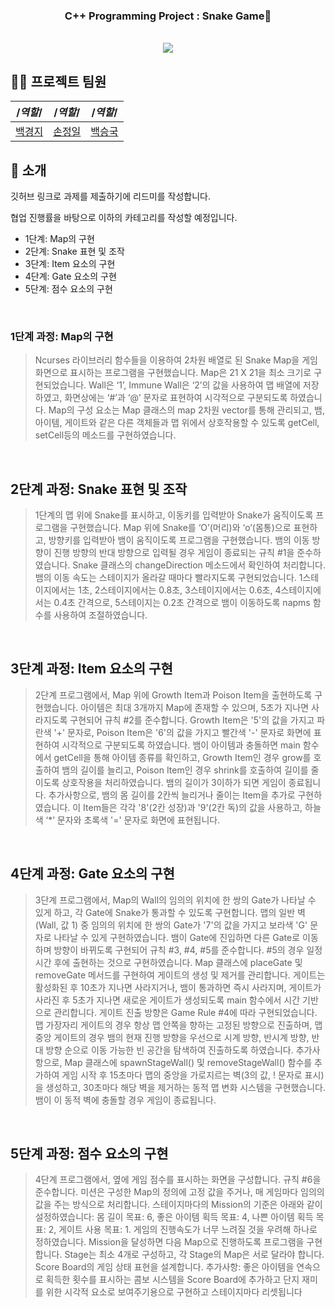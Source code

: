 <div align="center">


### C++ Programming Project : Snake Game🐍

<br/> [<img src="https://img.shields.io/badge/프로젝트 기간-2025.05.08~2025.06.17-fab2ac?style=flat&logo=&logoColor=white" />]()

</div> 


## 💁‍♂️ 프로젝트 팀원
|/*역할*/|/*역할*/|/*역할*/|
|:---:|:---:|:---:|
|[백경지](https://github.com/jason77218)|[손정일](https://github.com/sonjungil)|[백승국](https://github.com/skybluesoda)|

## 📝 소개
깃허브 링크로 과제를 제출하기에 리드미를 작성합니다.

협업 진행률을 바탕으로 이하의 카테고리를 작성할 예정입니다.
- 1단계: Map의 구현
- 2단계: Snake 표현 및 조작
- 3단계: Item 요소의 구현
- 4단계: Gate 요소의 구현
- 5단계: 점수 요소의 구현

<br />

### 1단계 과정: Map의 구현
> Ncurses 라이브러리 함수들을 이용하여 2차원 배열로 된 Snake Map을 게임 화면으로 표시하는 프로그램을 구현했습니다. Map은 21 X 21을 최소 크기로 구현되었습니다. Wall은 ‘1’, Immune Wall은 ‘2’의 값을 사용하여 맵 배열에 저장하였고, 화면상에는 ‘#’과 ‘@’ 문자로 표현하여 시각적으로 구분되도록 하였습니다. Map의 구성 요소는 Map 클래스의 map 2차원 vector를 통해 관리되고, 뱀, 아이템, 게이트와 같은 다른 객체들과 맵 위에서 상호작용할 수 있도록 getCell, setCell등의 메소드를 구현하였습니다.

<br />

## 2단계 과정: Snake 표현 및 조작
> 1단계의 맵 위에 Snake를 표시하고, 이동키를 입력받아 Snake가 움직이도록 프로그램을 구현했습니다. Map 위에 Snake를 ‘O’(머리)와 ‘o’(몸통)으로 표현하고, 방향키를 입력받아 뱀이 움직이도록 프로그램을 구현했습니다. 뱀의 이동 방향이 진행 방향의 반대 방향으로 입력될 경우 게임이 종료되는 규칙 #1을 준수하였습니다. Snake 클래스의 changeDirection 메소드에서 확인하여 처리합니다. 뱀의 이동 속도는 스테이지가 올라갈 때마다 빨라지도록 구현되었습니다. 1스테이지에서는 1초, 2스테이지에서는 0.8초, 3스테이지에서는 0.6초, 4스테이지에서는 0.4초 간격으로, 5스테이지는 0.2초 간격으로 뱀이 이동하도록 napms 함수를 사용하여 조절하였습니다.


<br />

## 3단계 과정: Item 요소의 구현
> 2단계 프로그램에서, Map 위에 Growth Item과 Poison Item을 출현하도록 구현했습니다. 아이템은 최대 3개까지 Map에 존재할 수 있으며, 5초가 지나면 사라지도록 구현되어 규칙 #2를 준수합니다. Growth Item은 '5'의 값을 가지고 파란색 '+' 문자로, Poison Item은 '6'의 값을 가지고 빨간색 '-' 문자로 화면에 표현하여 시각적으로 구분되도록 하였습니다. 뱀이 아이템과 충돌하면 main 함수에서 getCell을 통해 아이템 종류를 확인하고, Growth Item인 경우 grow를 호출하여 뱀의 길이를 늘리고, Poison Item인 경우 shrink를 호출하여 길이를 줄이도록 상호작용을 처리하였습니다. 뱀의 길이가 3이하가 되면 게임이 종료됩니다. 추가사항으로, 뱀의 몸 길이를 2칸씩 늘리거나 줄이는 Item을 추가로 구현하였습니다. 이 Item들은 각각 '8'(2칸 성장)과 '9'(2칸 독)의 값을 사용하고, 하늘색 ‘*’ 문자와 초록색 '=' 문자로 화면에 표현됩니다.

<br />

## 4단계 과정: Gate 요소의 구현
> 3단계 프로그램에서, Map의 Wall의 임의의 위치에 한 쌍의 Gate가 나타날 수 있게 하고, 각 Gate에 Snake가 통과할 수 있도록 구현합니다. 맵의 일반 벽(Wall, 값 1) 중 임의의 위치에 한 쌍의 Gate가 '7'의 값을 가지고 보라색 'G' 문자로 나타날 수 있게 구현하였습니다. 뱀이 Gate에 진입하면 다른 Gate로 이동하며 방향이 바뀌도록 구현되어 규칙 #3, #4, #5를 준수합니다. #5의 경우 일정 시간 후에 출현하는 것으로 구현하였습니다. Map 클래스에 placeGate 및 removeGate 메서드를 구현하여 게이트의 생성 및 제거를 관리합니다. 게이트는 활성화된 후 10초가 지나면 사라지거나, 뱀이 통과하면 즉시 사라지며, 게이트가 사라진 후 5초가 지나면 새로운 게이트가 생성되도록 main 함수에서 시간 기반으로 관리합니다. 게이트 진출 방향은 Game Rule #4에 따라 구현되었습니다. 맵 가장자리 게이트의 경우 항상 맵 안쪽을 향하는 고정된 방향으로 진출하며, 맵 중앙 게이트의 경우 뱀의 현재 진행 방향을 우선으로 시계 방향, 반시계 방향, 반대 방향 순으로 이동 가능한 빈 공간을 탐색하여 진출하도록 하였습니다. 추가사항으로, Map 클래스에 spawnStageWall() 및 removeStageWall() 함수를 추가하여 게임 시작 후 15초마다 맵의 중앙을 가로지르는 벽(3의 값, ! 문자로 표시)을 생성하고, 30초마다 해당 벽을 제거하는 동적 맵 변화 시스템을 구현했습니다. 뱀이 이 동적 벽에 충돌할 경우 게임이 종료됩니다.

<br />

## 5단계 과정: 점수 요소의 구현
> 4단계 프로그램에서, 옆에 게임 점수를 표시하는 화면을 구성합니다. 규칙 #6을 준수합니다. 미션은 구성한 Map의 정의에 고정 값을 주거나, 매 게임마다 임의의 값을 주는 방식으로 처리합니다. 스테이지마다의 Mission의 기준은 아래와 같이 설정하였습니다: 몸 길이 목표: 6, 좋은 아이템 획득 목표: 4, 나쁜 아이템 획득 목표: 2, 게이트 사용 목표: 1. 게임의 진행속도가 너무 느려질 것을 우려해 하나로 정하였습니다. Mission을 달성하면 다음 Map으로 진행하도록 프로그램을 구현합니다. Stage는 최소 4개로 구성하고, 각 Stage의 Map은 서로 달라야 합니다. Score Board의 게임 상태 표현을 설계합니다. 추가사항: 좋은 아이템을 연속으로 획득한 횟수를 표시하는 콤보 시스템을 Score Board에 추가하고 단지 재미를 위한 시각적 요소로 보여주기용으로 구현하고 스테이지마다 리셋됩니다

<br />

